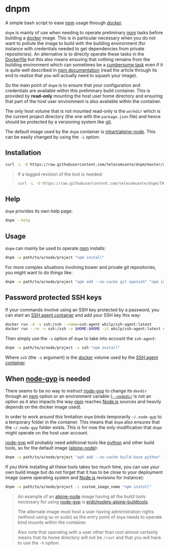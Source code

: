 # dnpm

A simple bash script to ease [npm][1] usage through [docker][2].

`dnpm` is mainly of use when needing to operate preliminary [npm][1] tasks before building a [docker][2] image. This is in particular necessary when you do not want to pollute the image to build with the building environment (for instance with credentials needed to get dependencies from private repositories).
An alternative is to directly operate these tasks in the [Dockerfile][10] but this also means ensuring that nothing remains from the building environment which can sometimes be a [cumbersome task][11] even if it is quite well described in [npm documentation][12] (read the article through its end to realize that you will actually need to squash your image).

So the main point of `dnpm` is to ensure that your configuration and credentials are available within this preliminary build container.
This is provided by **read-only** mounting the host user home directory and ensuring that part of the host user environment is also available within the container.

The only host volume that is not mounted read-only is the `workdir` which is the current project directory (the one with the `package.json` file) and hence should be protected by a versioning system like [git][8].

The default image used by the `dnpm` container is [mhart/alpine-node][4].
This can be easily changed by using the `-i` option.

## Installation

```bash
curl -L -O https://raw.githubusercontent.com/telecomsante/dnpm/master/dnpm
```

> If a tagged revision of the tool is needed:
>
> ```bash
> curl -L -O https://raw.githubusercontent.com/telecomsante/dnpm/TAG/dnpm
> ```

## Help

`dnpm` provides its own help page:

```bash
dnpm --help
```

## Usage

`dnpm` can mainly be used to operate [npm][1] installs:

```bash
dnpm -w path/to/a/node/project "npm install"
```

For more complex situations involving bower and private git repositories, you might want to do things like:

```bash
dnpm -w path/to/a/node/project "apk add --no-cache git openssh" "npm install"
```

## Password protected SSH keys

If your commands involve using an SSH key protected by a password, you can start an [SSH agent container][3] and add your SSH key this way:

```bash
docker run -d -v ssh:/ssh --name=ssh-agent whilp/ssh-agent:latest
docker run --rm -v ssh:/ssh -v $HOME:$HOME -it whilp/ssh-agent:latest ssh-add $HOME/.ssh/id_rsa
```

Then simply use the `-s` option of `dnpm` to take into account the `ssh-agent`:

```bash
dnpm -w path/to/a/node/project -s ssh "npm install"
```

Where `ssh` (the `-s` argument) is the [docker][2] volume used by the [SSH agent container][3].

## When [node-gyp][5] is needed

There seems to be no way to instruct [node-gyp][5] to change its `devdir` through an [npm][1] option or an environment variable ([`--nodedir`][7] is not an option as it also impacts the way [npm][1] reaches [Node.js][9] sources and heavily depends on the docker image used).

In order to work around this limitation `dnpm` binds temporarily `~/.node-gyp` to a temporary folder in the container.
This means that `dnpm` also ensures that the `~/.node-gyp` folder exists.
This is for now the only modification that `dnpm` might operate on the host user account.

[node-gyp][5] will probably need additional tools like [python][13] and other build tools, so for the default image ([alpine-node][4]):

```bash
dnpm -w path/to/a/node/project "apk add --no-cache build-base python" "npm install"
```

If you think installing all these tools takes too much time, you can use your own build image but do not forget that it has to be close to your deployment image (same operating system and [Node.js][9] revisions for instance):

```bash
dnpm -w path/to/a/node/project -i custom_image_name "npm install"
```

> An example of an [alpine-node][4] image having all the build tools necessary for using [node-gyp][5] is [erdii/nodejs-alpine-buildtools][6].
>
> The alternate image must host a user having administration rights (without using su or sudo) as the entry point of `dnpm` needs to operate bind mounts within the container.
>
> Also note that operating with a user other than root almost certainly means that its home directory will not be `/root` and that you will have to use the `-h` option.

[1]: https://www.npmjs.com/
[2]: https://www.docker.com/
[3]: https://github.com/whilp/ssh-agent
[4]: https://hub.docker.com/r/mhart/alpine-node/
[5]: https://github.com/nodejs/node-gyp
[6]: https://hub.docker.com/r/erdii/nodejs-alpine-buildtools/
[7]: https://github.com/nodejs/node-gyp/issues/21#issuecomment-180048770
[8]: https://git-scm.com/
[9]: https://nodejs.org/
[10]: https://docs.docker.com/engine/reference/builder/
[11]: https://github.com/npm/npm/issues/7995
[12]: https://docs.npmjs.com/private-modules/docker-and-private-modules
[13]: https://www.python.org/
